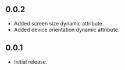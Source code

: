 ## 0.0.2

- Added screen size dynamic attribute.
- Added device orientation dynamic attribute.

## 0.0.1

- Initial release.
